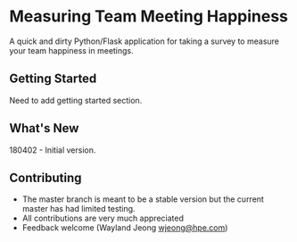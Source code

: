 # Measuring Team Meeting Happiness

A quick and dirty Python/Flask application for taking a survey to measure your team happiness in meetings.

## Getting Started

Need to add getting started section.

## What's New
180402 - Initial version.
<br>

## Contributing

- The master branch is meant to be a stable version but the current master has had limited testing.
- All contributions are very much appreciated
- Feedback welcome (Wayland Jeong <wjeong@hpe.com>)

